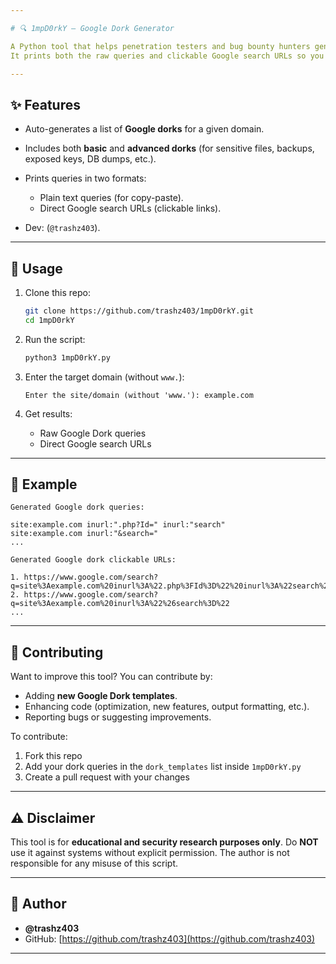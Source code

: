 ```yaml
---

# 🔍 1mpD0rkY – Google Dork Generator

A Python tool that helps penetration testers and bug bounty hunters generate **Google Dork queries** for a given target domain.
It prints both the raw queries and clickable Google search URLs so you can directly open them in your browser.

---
```


## ✨ Features

* Auto-generates a list of **Google dorks** for a given domain.
* Includes both **basic** and **advanced dorks** (for sensitive files, backups, exposed keys, DB dumps, etc.).
* Prints queries in two formats:

  * Plain text queries (for copy-paste).
  * Direct Google search URLs (clickable links).
* Dev: (`@trashz403`).

---

## 🚀 Usage

1. Clone this repo:

   ```bash
   git clone https://github.com/trashz403/1mpD0rkY.git
   cd 1mpD0rkY
   ```

2. Run the script:

   ```bash
   python3 1mpD0rkY.py
   ```

3. Enter the target domain (without `www.`):

   ```
   Enter the site/domain (without 'www.'): example.com
   ```

4. Get results:

   * Raw Google Dork queries
   * Direct Google search URLs

---

## 📌 Example

```
Generated Google dork queries:

site:example.com inurl:".php?Id=" inurl:"search"
site:example.com inurl:"&search="
...
```

```
Generated Google dork clickable URLs:

1. https://www.google.com/search?q=site%3Aexample.com%20inurl%3A%22.php%3FId%3D%22%20inurl%3A%22search%22
2. https://www.google.com/search?q=site%3Aexample.com%20inurl%3A%22%26search%3D%22
...
```

---

## 🤝 Contributing

Want to improve this tool? You can contribute by:

* Adding **new Google Dork templates**.
* Enhancing code (optimization, new features, output formatting, etc.).
* Reporting bugs or suggesting improvements.

To contribute:

1. Fork this repo
2. Add your dork queries in the `dork_templates` list inside `1mpD0rkY.py`
3. Create a pull request with your changes

---

## ⚠️ Disclaimer

This tool is for **educational and security research purposes only**.
Do **NOT** use it against systems without explicit permission.
The author is not responsible for any misuse of this script.

---

## 👤 Author

* **@trashz403**
* GitHub: [https://github.com/trashz403](https://github.com/trashz403)

---
